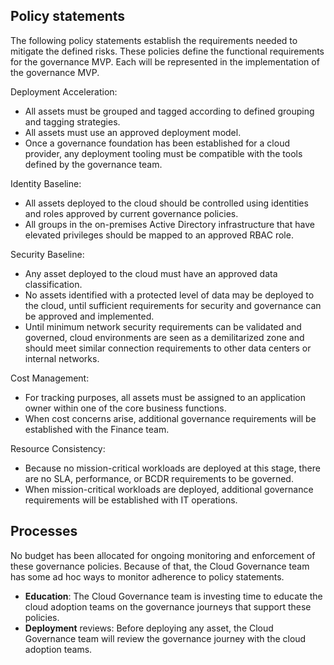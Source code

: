 <!-- TEMPLATE FILE - DO NOT ADD METADATA -->

## Policy statements

The following policy statements establish the requirements needed to mitigate the defined risks. These policies define the functional requirements for the governance MVP. Each will be represented in the implementation of the governance MVP.

Deployment Acceleration:

- All assets must be grouped and tagged according to defined grouping and tagging strategies.
- All assets must use an approved deployment model.
- Once a governance foundation has been established for a cloud provider, any deployment tooling must be compatible with the tools defined by the governance team.

Identity Baseline:

- All assets deployed to the cloud should be controlled using identities and roles approved by current governance policies.
- All groups in the on-premises Active Directory infrastructure that have elevated privileges should be mapped to an approved RBAC role.

Security Baseline:

- Any asset deployed to the cloud must have an approved data classification.
- No assets identified with a protected level of data may be deployed to the cloud, until sufficient requirements for security and governance can be approved and implemented.
- Until minimum network security requirements can be validated and governed, cloud environments are seen as a demilitarized zone and should meet similar connection requirements to other data centers or internal networks.

Cost Management:

- For tracking purposes, all assets must be assigned to an application owner within one of the core business functions.
- When cost concerns arise, additional governance requirements will be established with the Finance team.

Resource Consistency:

- Because no mission-critical workloads are deployed at this stage, there are no SLA, performance, or BCDR requirements to be governed.
- When mission-critical workloads are deployed, additional governance requirements will be established with IT operations.

## Processes

No budget has been allocated for ongoing monitoring and enforcement of these governance policies. Because of that, the Cloud Governance team has some ad hoc ways to monitor adherence to policy statements.

- **Education**: The Cloud Governance team is investing time to educate the cloud adoption teams on the governance journeys that support these policies.
- **Deployment** reviews: Before deploying any asset, the Cloud Governance team will review the governance journey with the cloud adoption teams.
